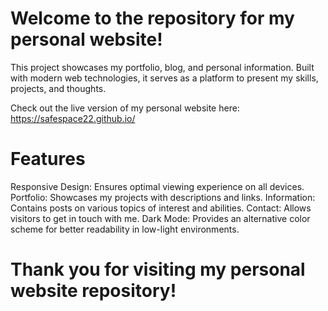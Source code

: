 # Welcome to the repository for my personal website! 
This project showcases my portfolio, blog, and personal information. Built with modern web technologies, it serves as a platform to present my skills, projects, and thoughts.

Check out the live version of my personal website here: https://safespace22.github.io/

# Features
Responsive Design: Ensures optimal viewing experience on all devices.
Portfolio: Showcases my projects with descriptions and links.
Information: Contains posts on various topics of interest and abilities.
Contact: Allows visitors to get in touch with me.
Dark Mode: Provides an alternative color scheme for better readability in low-light environments.

# Thank you for visiting my personal website repository!
